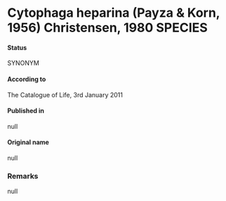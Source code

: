 # Cytophaga heparina (Payza & Korn, 1956) Christensen, 1980 SPECIES

#### Status
SYNONYM

#### According to
The Catalogue of Life, 3rd January 2011

#### Published in
null

#### Original name
null

### Remarks
null
